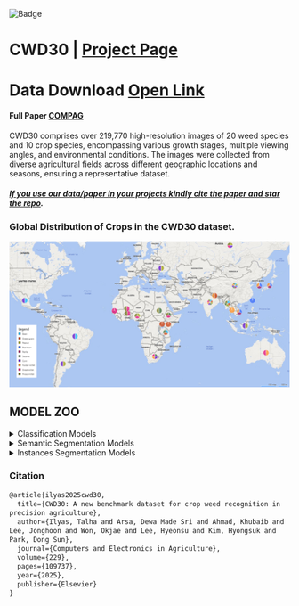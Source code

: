 ![Badge](https://hitscounter.dev/api/hit?url=https%3A%2F%2Fgithub.com%2FMr-TalhaIlyas%2FCWD30&label=Visitor&icon=github&color=%23198754)
# CWD30 | [Project Page](https://cwd-30.github.io/cwd-30/)
# Data Download [Open Link](https://cwd-30.github.io/cwd-30/download.html)

#### Full Paper [COMPAG](https://www.sciencedirect.com/science/article/pii/S0168169924011281) 
CWD30 comprises over 219,770 high-resolution images of 20 weed species and 10 crop species, encompassing various growth stages, multiple viewing angles, and environmental conditions. The images were collected from diverse agricultural fields across different geographic locations and seasons, ensuring a representative dataset. 


##### [*If you use our data/paper in your projects kindly **cite** the paper and **star** the repo*]().

### Global Distribution of Crops in the CWD30 dataset.

![alt text](https://github.com/Mr-TalhaIlyas/CWD30/blob/main/screens/map.png)

## MODEL ZOO

<details>
<summary>Classification Models</summary>

⚠️NOTE⚠️ We are currently in middle of uploading the weights. All might not be available.

|Model|Weights|Acc|
|---|---|---|
|ResNet-18|[chkpt]()|79.5|
|ResNet-50|[chkpt]()|84.6|
|ResNet-101|[chkpt]()|81.36|
|MobileNetv3-S|[chkpt]()|80.5|
|MobileNetv3-L|[chkpt]()|74.67|
|EffNet-B0|[chkpt]()|83.2|
|EffNet-B3|[chkpt]()|83.64|
|EffNet-B5|[chkpt]()|84.5|
|ConvNeXt-T|[chkpt]()|85.6|
|ConvNeXt-M|[chkpt]()|85.9|
|ConvNeXt-L|[chkpt]()|84.7|
|ViT-T|[chkpt]()|83.43|
|ViT-B|[chkpt]()|86.4|
|CaiT-T|[chkpt]()|85.2|
|CaiT-S|[chkpt]()|86.9|
|Swin-T|[chkpt]()|85.59|
|Swin-B|[chkpt]()|85.3|
|Swin-L|[chkpt]()|87.0|
|MaxViT-S|[chkpt]()|86.5|
|MaxViT-B|[chkpt]()|87.08|
|CoAtNet-1|[chkpt]()|86.1|
|CoAtNet-3|[chkpt]()|84.3|
|EffFormer-L1|[chkpt]()|80.5|
|EffFormer-L3|[chkpt]()|82.7|
|EffFormer-L7|[chkpt]()|81.2|

### Pretrained Weights on iNaturalist
  
|ReNet-101|Weights|Acc.|
|---|---|---|
|[iNat21](https://github.com/visipedia/inat_comp/tree/master/2021)|✅[chkpt](https://o365jbnu-my.sharepoint.com/:u:/g/personal/talha_student_jbnu_ac_kr/Eej_bdo_W4VMjG6GHfr3YS8B3sIJKeN32xXGI5rr4O_ajg?e=0N96wn)|<80%|
|[iNat17](https://github.com/visipedia/inat_comp/tree/master/2017)|✅[chkpt](https://o365jbnu-my.sharepoint.com/:u:/g/personal/talha_student_jbnu_ac_kr/EeeOI8gv3mxAg7dx6HXVanQBp_5dq4BFDpyyJ5CxQ-KpGQ?e=X4uNub)|60.41%|

</details>

<details>
<summary>Semantic Segmentation Models</summary>

  Access dataset via:
  * [Sugar Beet](https://www.ipb.uni-bonn.de/data/sugarbeets2016/)
  * [Carrot Weed](https://github.com/cwfid/dataset)
  * [Bean Weed](https://o365jbnu-my.sharepoint.com/personal/talha_student_jbnu_ac_kr/_layouts/15/onedrive.aspx?ga=1&id=%2Fpersonal%2Ftalha%5Fstudent%5Fjbnu%5Fac%5Fkr%2FDocuments%2FDatasets%2FBean%20UDA)
  
⚠️NOTE⚠️ We are currently in middle of uploading the weights. All might not be available.

|Model       |BeanWeed                   |SugarBeet                  |CarrotWeed                 |
|---         |---                        |---                        |---                        |
|UNet        |✅[72.49 mIOU, chkpt](https://o365jbnu-my.sharepoint.com/:u:/g/personal/talha_student_jbnu_ac_kr/EaHpmYLSs6dJmfVMlp4wjMwBqnnAJQz4QoskdSeKyN_mWw?e=iQ1dCA)     |✅[85.47 mIOU, chkpt](https://o365jbnu-my.sharepoint.com/:u:/g/personal/talha_student_jbnu_ac_kr/EZv7lWyh8sJJngFz3mhEfegBpxhEgBENA1UYYOmLw7OboA?e=02UuxA)      |✅[78.32 mIOU, chkpt](https://o365jbnu-my.sharepoint.com/:u:/g/personal/talha_student_jbnu_ac_kr/ESV2mP0mfqBEqXf4U0JYnVQBPgWujDMlU4ybhSdDtrHW9g?e=eDhpcW)      |
|DeepLab v3+ |[78.03 mIOU, chkpt]()      |[86.02 mIOU, chkpt]()      |✅[83.16 mIOU, chkpt](https://o365jbnu-my.sharepoint.com/:u:/g/personal/talha_student_jbnu_ac_kr/EVkfmjyMmapNii0jRxncs5UB4Ipi3qYiMNPEF4lQc6g_-w?e=9LtjUe)      |
|OCR         |[79.51 mIOU, chkpt]()      |[87.34 mIOU, chkpt]()      |✅[86.53 mIOU, chkpt](https://o365jbnu-my.sharepoint.com/:u:/g/personal/talha_student_jbnu_ac_kr/EQvrRiTSwBlBniZGkYicFl8Bf4pUPhLyJeBWCUD6LOCW6Q?e=hWyD5E)      |
|SegNext     |[83.90 mIOU, chkpt]()      |[87.65 mIOU, chkpt]()      |✅[88.54 mIOU, chkpt](https://o365jbnu-my.sharepoint.com/:u:/g/personal/talha_student_jbnu_ac_kr/EdI8iQLqhX9LvgTKAFGyHMEBhqc4wcBW7yOVNKb9q78j3A?e=AvJhty)      |

✅[MSCAN backbone SegNext](https://o365jbnu-my.sharepoint.com/:u:/g/personal/talha_student_jbnu_ac_kr/EQdev4A2alhOjhFLw5hxoOwBkIfW6tTD_RD9ElF1AqpvEA?e=s8D7oi)

</details>

<details>
<summary>Instances Segmentation Models</summary>

Access dataset via:
* [PhenoBench](https://www.phenobench.org/)
* [GrowliFlower](https://rs.ipb.uni-bonn.de/data/growliflower/)

|Model|Data|Weights|PQ|
|---|---|---|---|
|MaskRCNN (ResNet-101 FPN backbone)|PhenoBench|✅[chkpt](https://o365jbnu-my.sharepoint.com/:u:/g/personal/talha_student_jbnu_ac_kr/EZsslt1DqAlGnNLFPX67AAABcyLAQOayNRM_K_Me-yyCeA?e=J2eWBy)|44.05|
|MaskRCNN (ResNet-101 FPN backbone)|GrowliFlower|✅[chkpt](https://o365jbnu-my.sharepoint.com/:u:/g/personal/talha_student_jbnu_ac_kr/EUVXn6Az9fxEjgsCHJA4BMUB5O-S0x0U_C22NP__-AT6aQ?e=uFPxbr)|56.33|
</details>


### Citation
```
@article{ilyas2025cwd30,
  title={CWD30: A new benchmark dataset for crop weed recognition in precision agriculture},
  author={Ilyas, Talha and Arsa, Dewa Made Sri and Ahmad, Khubaib and Lee, Jonghoon and Won, Okjae and Lee, Hyeonsu and Kim, Hyongsuk and Park, Dong Sun},
  journal={Computers and Electronics in Agriculture},
  volume={229},
  pages={109737},
  year={2025},
  publisher={Elsevier}
}
```

